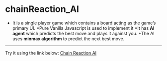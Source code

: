 # chainReaction_AI
* It is a single player game which contains a board acting as the game’s primary UI.
*Pure Vanilla Javascript is used to implement it
*It has **AI agent** which predicts the best move and plays it against you.
*The AI uses **minmax algorithm** to predict the next best move.
***
Try it using the link below:
[Chain Reaction AI](https://shabbirjodhpur.github.io/chainReaction_AI/)
